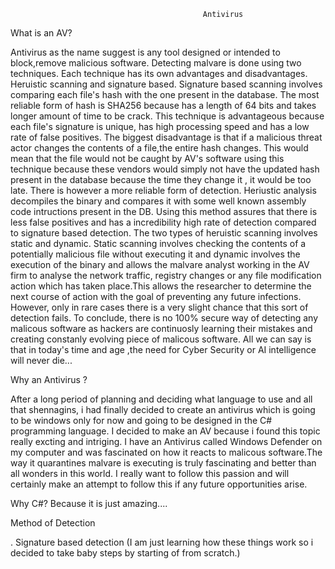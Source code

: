                                                Antivirus 


What is an AV?


Antivirus as the name suggest is any tool designed or intended to block,remove malicious software. Detecting malvare is done using two techniques. Each technique 
has its own advantages and disadvantages. Heruistic scanning and signature based. Signature based scanning involves  comparing each file's hash with the one present in the database. The most reliable form of hash is SHA256 because has a length of 64 bits and takes longer amount of time to be crack. This technique is advantageous because 
each file's signature is unique, has high processing speed and has a low rate of false positives. The biggest disadvantage is that if a malicious threat actor changes
the contents of a file,the entire hash changes. This would mean that the file would not be caught by AV's software using this technique because these vendors would 
simply not have the updated hash present in the database because the time they change it , it would be too late. There is however a more reliable form of detection. Heriustic analysis decompiles the binary  and compares it with some well known assembly  code intructions present in the DB. Using this method assures that there is 
less false positives and has a incredibility high rate of detection compared to signature based detection. The two types of heruistic scanning involves static and 
dynamic. Static scanning involves checking the contents of a potentially malicious file without executing it and dynamic involves the execution of the binary and allows the malvare analyst working in the AV firm to analyse the network traffic, registry changes or any file modification action which has taken place.This allows the researcher to determine the next course of action with the goal of preventing any future infections. However, only in rare cases there is a very slight chance that this sort of detection fails. To conclude, there is no 100% secure way of detecting any malicous software as hackers are continuosly learning their mistakes and creating constanly evolving piece of malicous software. All we can say is that in today's time and age ,the need for Cyber Security or AI intelligence will never die...


Why an Antivirus ?

After a long period of planning and deciding  what language to  use and all that shennagins, i had finally decided to create an antivirus which is going to be windows only for now and going to be designed in the C# programming language. I decided to make an AV because i found this topic really excting and intriging. I have  an Antivirus called Windows Defender  on my computer and was fascinated on how it reacts to malicous software.The way it quarantines malvare is executing is truly fascinating and better than all wonders in this world. I really want to follow this passion and will certainly make an attempt to follow this if any future opportunities arise.  



Why C#?
Because it is just amazing....


Method of Detection

. Signature based detection
(I am just learning how these things work so i decided to take baby steps by starting of from scratch.)



